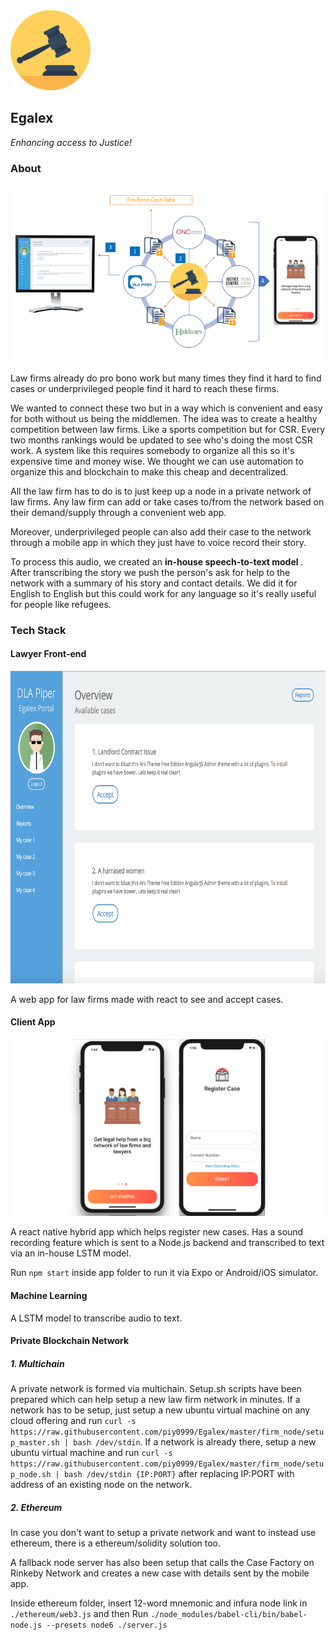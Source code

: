 <img src= "https://github.com/piy0999/Egalex/blob/master/images/auction%20(1).png" width="128" height="128">

## Egalex

<i> Enhancing access to Justice! </i>

### About

<img src= "https://github.com/piy0999/Egalex/blob/master/images/flowchart.png">

Law firms already do pro bono work but many times they find it hard to find cases or underprivileged people find it hard to reach these firms.

We wanted to connect these two but in a way which is convenient and easy for both without us being the middlemen. The idea was to create a healthy competition between law firms. Like a sports competition but for CSR. Every two months rankings would be updated to see who's doing the most CSR work. A system like this requires somebody to organize all this so it's expensive time and money wise. We thought we can use automation to organize this and blockchain to make this cheap and decentralized.

All the law firm has to do is to just keep up a node in a private network of law firms. Any law firm can add or take cases to/from the network based on their demand/supply through a convenient web app.

Moreover, underprivileged people can also add their case to the network through a mobile app in which they just have to voice record their story.

To process this audio, we created an <b> in-house speech-to-text model </b>. After transcribing the story we push the person's ask for help to the network with a summary of his story and contact details. We did it for English to English but this could work for any language so it's really useful for people like refugees.

### Tech Stack

#### Lawyer Front-end

<img src= "https://github.com/piy0999/Egalex/blob/master/images/frontend.png" height="500" width="600">

A web app for law firms made with react to see and accept cases.

#### Client App

<img src= "https://github.com/piy0999/Egalex/blob/master/images/app.png">

A react native hybrid app which helps register new cases. Has a sound recording feature which is sent to a Node.js backend and transcribed to text via an in-house LSTM model.

Run `npm start` inside app folder to run it via Expo or Android/iOS simulator.

#### Machine Learning

A LSTM model to transcribe audio to text.

#### Private Blockchain Network

##### 1. Multichain

A private network is formed via multichain. Setup.sh scripts have been prepared which can help setup a new law firm network in minutes. If a network has to be setup, just setup a new ubuntu virtual machine on any cloud offering and run `curl -s https://raw.githubusercontent.com/piy0999/Egalex/master/firm_node/setup_master.sh | bash /dev/stdin`. If a network is already there, setup a new ubuntu virtual machine and run `curl -s https://raw.githubusercontent.com/piy0999/Egalex/master/firm_node/setup_node.sh | bash /dev/stdin {IP:PORT}` after replacing IP:PORT with address of an existing node on the network.

##### 2. Ethereum

In case you don't want to setup a private network and want to instead use ethereum, there is a ethereum/solidity solution too.

A fallback node server has also been setup that calls the Case Factory on Rinkeby Network and creates a new case with details sent by the mobile app.

Inside ethereum folder, insert 12-word mnemonic and infura node link in `./ethereum/web3.js` and then Run `./node_modules/babel-cli/bin/babel-node.js --presets node6 ./server.js`
